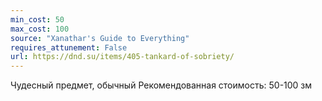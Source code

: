 ```yaml
---
min_cost: 50
max_cost: 100
source: "Xanathar's Guide to Everything"
requires_attunement: False
url: https://dnd.su/items/405-tankard-of-sobriety/
---
```


Чудесный предмет, обычный
Рекомендованная стоимость: 50-100 зм